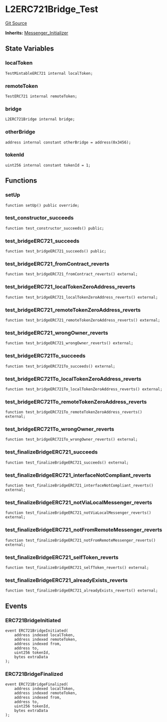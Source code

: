 # L2ERC721Bridge_Test
[Git Source](https://github.com/ethereum-optimism/optimism/blob/f7b73857601914eeea6fc4c1ba46ae99ca744d97/contracts/test/L2ERC721Bridge.t.sol)

**Inherits:**
[Messenger_Initializer](/contracts/test/CommonTest.t.sol/contract.Messenger_Initializer.md)


## State Variables
### localToken

```solidity
TestMintableERC721 internal localToken;
```


### remoteToken

```solidity
TestERC721 internal remoteToken;
```


### bridge

```solidity
L2ERC721Bridge internal bridge;
```


### otherBridge

```solidity
address internal constant otherBridge = address(0x3456);
```


### tokenId

```solidity
uint256 internal constant tokenId = 1;
```


## Functions
### setUp


```solidity
function setUp() public override;
```

### test_constructor_succeeds


```solidity
function test_constructor_succeeds() public;
```

### test_bridgeERC721_succeeds


```solidity
function test_bridgeERC721_succeeds() public;
```

### test_bridgeERC721_fromContract_reverts


```solidity
function test_bridgeERC721_fromContract_reverts() external;
```

### test_bridgeERC721_localTokenZeroAddress_reverts


```solidity
function test_bridgeERC721_localTokenZeroAddress_reverts() external;
```

### test_bridgeERC721_remoteTokenZeroAddress_reverts


```solidity
function test_bridgeERC721_remoteTokenZeroAddress_reverts() external;
```

### test_bridgeERC721_wrongOwner_reverts


```solidity
function test_bridgeERC721_wrongOwner_reverts() external;
```

### test_bridgeERC721To_succeeds


```solidity
function test_bridgeERC721To_succeeds() external;
```

### test_bridgeERC721To_localTokenZeroAddress_reverts


```solidity
function test_bridgeERC721To_localTokenZeroAddress_reverts() external;
```

### test_bridgeERC721To_remoteTokenZeroAddress_reverts


```solidity
function test_bridgeERC721To_remoteTokenZeroAddress_reverts() external;
```

### test_bridgeERC721To_wrongOwner_reverts


```solidity
function test_bridgeERC721To_wrongOwner_reverts() external;
```

### test_finalizeBridgeERC721_succeeds


```solidity
function test_finalizeBridgeERC721_succeeds() external;
```

### test_finalizeBridgeERC721_interfaceNotCompliant_reverts


```solidity
function test_finalizeBridgeERC721_interfaceNotCompliant_reverts() external;
```

### test_finalizeBridgeERC721_notViaLocalMessenger_reverts


```solidity
function test_finalizeBridgeERC721_notViaLocalMessenger_reverts() external;
```

### test_finalizeBridgeERC721_notFromRemoteMessenger_reverts


```solidity
function test_finalizeBridgeERC721_notFromRemoteMessenger_reverts() external;
```

### test_finalizeBridgeERC721_selfToken_reverts


```solidity
function test_finalizeBridgeERC721_selfToken_reverts() external;
```

### test_finalizeBridgeERC721_alreadyExists_reverts


```solidity
function test_finalizeBridgeERC721_alreadyExists_reverts() external;
```

## Events
### ERC721BridgeInitiated

```solidity
event ERC721BridgeInitiated(
    address indexed localToken,
    address indexed remoteToken,
    address indexed from,
    address to,
    uint256 tokenId,
    bytes extraData
);
```

### ERC721BridgeFinalized

```solidity
event ERC721BridgeFinalized(
    address indexed localToken,
    address indexed remoteToken,
    address indexed from,
    address to,
    uint256 tokenId,
    bytes extraData
);
```

